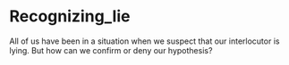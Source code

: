# Recognizing_lie
All of us have been in a situation when we suspect that our interlocutor is lying. But how can we confirm or deny our hypothesis?
